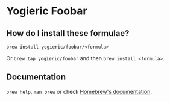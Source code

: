 # Yogieric Foobar

## How do I install these formulae?
`brew install yogieric/foobar/<formula>`

Or `brew tap yogieric/foobar` and then `brew install <formula>`.

## Documentation
`brew help`, `man brew` or check [Homebrew's documentation](https://docs.brew.sh).
